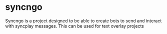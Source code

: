 # syncngo

Syncngo is a project designed to be able to create bots to send and interact
with syncplay messages. This can be used for text overlay projects
